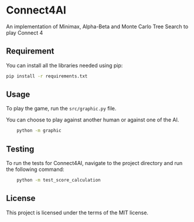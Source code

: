 # Connect4AI
An implementation of Minimax, Alpha-Beta and Monte Carlo Tree Search to play Connect 4

## Requirement
You can install all the libraries needed using pip:

```bash
pip install -r requirements.txt
```
## Usage
To play the game, run the `src/graphic.py` file.

You can choose to play against another human or against one of the AI.

```bash
    python -m graphic
```

## Testing
To run the tests for Connect4AI, navigate to the project directory and run the following command:

```bash
    python -m test_score_calculation
```

## License
This project is licensed under the terms of the MIT license.